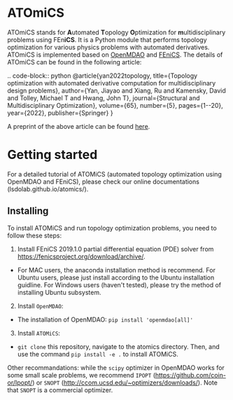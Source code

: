 # ATOmiCS
ATOmiCS stands for **A**utomated **T**opology **O**ptimization for **m**ultidisciplinary problems using FEn**iCS**. It is a Python module that performs topology optimization for various physics problems with automated derivatives. ATOmiCS is implemented based on [OpenMDAO](https://openmdao.org/) and [FEniCS](https://fenicsproject.org/). The details of ATOmiCS can be found in the following article:

.. code-block:: python
@article{yan2022topology,
  title={Topology optimization with automated derivative computation for multidisciplinary design problems},
  author={Yan, Jiayao and Xiang, Ru and Kamensky, David and Tolley, Michael T and Hwang, John T},
  journal={Structural and Multidisciplinary Optimization},
  volume={65},
  number={5},
  pages={1--20},
  year={2022},
  publisher={Springer}
}


A preprint of the above article can be found [here](https://github.com/LSDOlab/lsdo_bib/blob/main/pdf/yan2022topology.pdf).

Getting started
===============
For a detailed tutorial of ATOMiCS (automated topology optimization using OpenMDAO and FEniCS), please check our online documentations (lsdolab.github.io/atomics/).

Installing
----------
To install ATOMiCS and run topology optimization problems, you need to follow these steps:

1.  Install FEniCS 2019.1.0 partial differential equation (PDE) solver from https://fenicsproject.org/download/archive/. 

  - For MAC users, the anaconda installation method is recommend.
    For Ubuntu users, please just install according to the Ubuntu installation guidline.
    For Windows users (haven't tested), please try the method of installing Ubuntu subsystem.

2. Install ``OpenMDAO``:

 - The installation of OpenMDAO: ``pip install 'openmdao[all]'``

3. Install ``ATOMiCS``:

  - ``git clone`` this repository, navigate to the atomics directory. 
  Then, and use the command ``pip install -e .`` to install ATOMiCS.

Other recommandations: while the ``scipy`` optimizer in OpenMDAO works for some small scale problems, we recommend `IPOPT` (https://github.com/coin-or/Ipopt/) or `SNOPT` (http://ccom.ucsd.edu/~optimizers/downloads/).
Note that ``SNOPT`` is a commercial optimizer.
